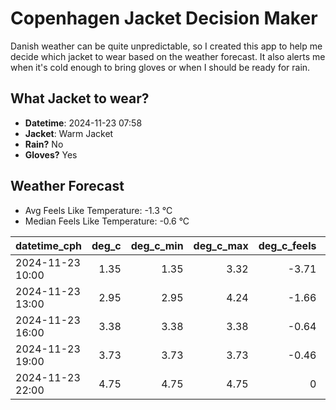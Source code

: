 
# Copenhagen Jacket Decision Maker

Danish weather can be quite unpredictable, so I created this app to help me decide which jacket to wear based on the weather forecast. 
It also alerts me when it's cold enough to bring gloves or when I should be ready for rain.

## What Jacket to wear?

- **Datetime**: 2024-11-23 07:58
- **Jacket**: Warm Jacket
- **Rain?** No
- **Gloves?** Yes

## Weather Forecast
- Avg Feels Like Temperature: -1.3 °C
- Median Feels Like Temperature: -0.6 °C

| datetime_cph     |   deg_c |   deg_c_min |   deg_c_max |   deg_c_feels | weather   | wind   | rain   |
|:-----------------|--------:|------------:|------------:|--------------:|:----------|:-------|:-------|
| 2024-11-23 10:00 |    1.35 |        1.35 |        3.32 |         -3.71 | Clouds    | High   | None   |
| 2024-11-23 13:00 |    2.95 |        2.95 |        4.24 |         -1.66 | Clouds    | High   | None   |
| 2024-11-23 16:00 |    3.38 |        3.38 |        3.38 |         -0.64 | Clouds    | Low    | None   |
| 2024-11-23 19:00 |    3.73 |        3.73 |        3.73 |         -0.46 | Clouds    | Medium | None   |
| 2024-11-23 22:00 |    4.75 |        4.75 |        4.75 |          0    | Clouds    | High   | None   |
        